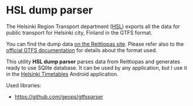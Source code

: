 # HSL dump parser

The Helsinki Region Transport department ([HSL](https://www.hsl.fi/)) exports all the data for public transport for Helsinki city, Finland in the GTFS format.

You can find the dump data [on the Reittiopas site](http://developer.reittiopas.fi/pages/en/other-apis.php). Please refer also to the [official GTFS documentation](https://developers.google.com/transit/gtfs/) for details about the format used.

This utility **HSL dump parser** parses data from Reittiopas and generates ready to use SQlite database. It can be used by any application, but I use it in the [Helsinki Timetables](https://github.com/w32blaster/helsinki-timetables) Android application.

Used libraries:
* https://github.com/geops/gtfsparser